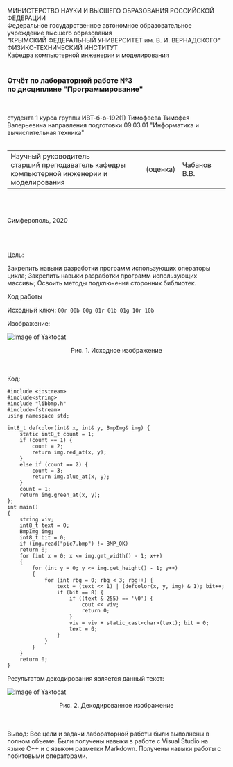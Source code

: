 МИНИСТЕРСТВО НАУКИ  И ВЫСШЕГО ОБРАЗОВАНИЯ РОССИЙСКОЙ ФЕДЕРАЦИИ  
Федеральное государственное автономное образовательное учреждение высшего образования  
"КРЫМСКИЙ ФЕДЕРАЛЬНЫЙ УНИВЕРСИТЕТ им. В. И. ВЕРНАДСКОГО"  
ФИЗИКО-ТЕХНИЧЕСКИЙ ИНСТИТУТ  
Кафедра компьютерной инженерии и моделирования
<br/><br/>

### Отчёт по лабораторной работе №3<br/> по дисциплине "Программирование"
<br/>

студента 1 курса группы ИВТ-б-о-192(1)
Тимофеева Тимофея Валерьевича
направления подготовки 09.03.01 "Информатика и вычислительная техника"  
<br/>

<table>
<tr><td>Научный руководитель<br/> старший преподаватель кафедры<br/> компьютерной инженерии и моделирования</td>
<td>(оценка)</td>
<td>Чабанов В.В.</td>
</tr>
</table>
<br/><br/>

Симферополь, 2020

<br/><br/>


Цель:

Закрепить навыки разработки программ использующих операторы цикла;
Закрепить навыки разработки программ использующих массивы;
Освоить методы подключения сторонних библиотек.


Ход работы

Исходный ключ: ``` 00r 00b 00g 01r 01b 01g 10r 10b ``` 

Изображение:

![Image of Yaktocat](https://raw.githubusercontent.com/valeti00/labrab/master/labrab3/pict/pic7.bmp) 
<center>Рис. 1. Исходное изображение</center>
<br/><br/>

Код: 

    #include <iostream>
    #include<string>
    #include "libbmp.h"
    #include<fstream>
    using namespace std;

    int8_t defcolor(int& x, int& y, BmpImg& img) {
	    static int8_t count = 1;
	    if (count == 1) {
		    count = 2;
		    return img.red_at(x, y);
	    }
	    else if (count == 2) {
		    count = 3;
		    return img.blue_at(x, y);
	    }
	    count = 1;
	    return img.green_at(x, y);
    };
    int main()
    {
	    string viv;
	    int8_t text = 0;
	    BmpImg img;
	    int8_t bit = 0;
	    if (img.read("pic7.bmp") != BMP_OK)
	    return 0; 
	    for (int x = 0; x <= img.get_width() - 1; x++)
	    {
		    for (int y = 0; y <= img.get_height() - 1; y++)
		    {
			    for (int rbg = 0; rbg < 3; rbg++) {
				    text = (text << 1) | (defcolor(x, y, img) & 1); bit++;
				    if (bit == 8) {
					    if ((text & 255) == '\0') {
						    cout << viv;
						    return 0;
					    }
					    viv = viv + static_cast<char>(text); bit = 0;
					    text = 0;
				    }
			    }
		    }
	    }
	    return 0;
    }

Результатом декодирования является данный текст:

![Image of Yaktocat](https://github.com/valeti00/labrab/blob/master/labrab3/pict/VsDebugConsole_R92nJIPoYh.png?raw=true) 
<center>Рис. 2. Декодированное изображение</center>
<br/><br/>


Вывод: Все цели и задачи лабораторной работы были выполнены в полном объеме. Были получены навыки в работе с Visual Studio на языке C++ и с языком разметки Markdown. Получены навыки работы с побитовыми операторами.
